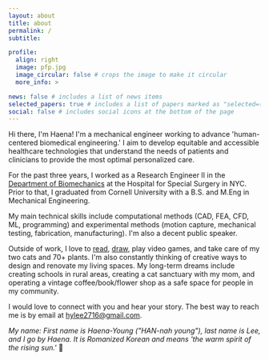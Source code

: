 ```yaml
---
layout: about
title: about
permalink: /
subtitle:

profile:
  align: right
  image: pfp.jpg
  image_circular: false # crops the image to make it circular
  more_info: >

news: false # includes a list of news items
selected_papers: true # includes a list of papers marked as "selected={true}"
social: false # includes social icons at the bottom of the page
---
```

Hi there, I'm Haena! I'm a mechanical engineer working to advance 'human-centered biomedical engineering.' I aim to develop equitable and accessible healthcare technologies that understand the needs of patients and clinicians to provide the most optimal personalized care.

For the past three years, I worked as a Research Engineer II in the <a href='https://www.hss.edu/biomechanics-research-staff.asp'>Department of Biomechanics</a> at the Hospital for Special Surgery in NYC. Prior to that, I graduated from Cornell University with a B.S. and M.Eng in Mechanical Engineering.

My main technical skills include computational methods (CAD, FEA, CFD, ML, programming) and experimental methods (motion capture, mechanical testing, fabrication, manufacturing). I'm also a decent public speaker.

Outside of work, I love to <a href='https://www.librarything.com/catalog/haenaylee'>read</a>, <a href='projects/drawing'>draw</a>, play video games, and take care of my two cats and 70+ plants. I'm also constantly thinking of creative ways to design and renovate my living spaces. My long-term dreams include creating schools in rural areas, creating a cat sanctuary with my mom, and operating a vintage coffee/book/flower shop as a safe space for people in my community.

I would love to connect with you and hear your story. The best way to reach me is by email at <a href="mailto:hylee2716@gmail.com">hylee2716@gmail.com</a>.

_My name: First name is Haena-Young ("HAN-nah young"), last name is Lee, and I go by Haena. It is Romanized Korean and means 'the warm spirit of the rising sun.'_ 🌅
